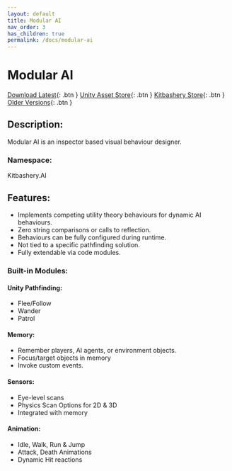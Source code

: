 ```yaml
---
layout: default
title: Modular AI
nav_order: 3
has_children: true
permalink: /docs/modular-ai
---
```


# Modular AI
[Download Latest](https://github.com/Kitbashery/Modular-AI/releases/download/Latest/Kitbashery_ModularAI.unitypackage){: .btn }
[Unity Asset Store](https://assetstore.unity.com/packages/slug/231965){: .btn }
[Kitbashery Store](https://kitbashery.com/coming-soon){: .btn }
[Older Versions](https://github.com/Kitbashery/Modular-AI/releases){: .btn }

## Description:
Modular AI is an inspector based visual behaviour designer.

### Namespace:
Kitbashery.AI

## Features:
* Implements competing utility theory behaviours for dynamic AI behaviours.
* Zero string comparisons or calls to reflection.
* Behaviours can be fully configured during runtime.
* Not tied to a specific pathfinding solution.
* Fully extendable via code modules.

### Built-in Modules:

#### Unity Pathfinding:
* Flee/Follow
* Wander
* Patrol

#### Memory:
* Remember players, AI agents, or environment objects.
* Focus/target objects in memory
* Invoke custom events.

#### Sensors:
* Eye-level scans
* Physics Scan Options for 2D & 3D
* Integrated with memory

#### Animation:
* Idle, Walk, Run & Jump
* Attack, Death Animations
* Dynamic Hit reactions
